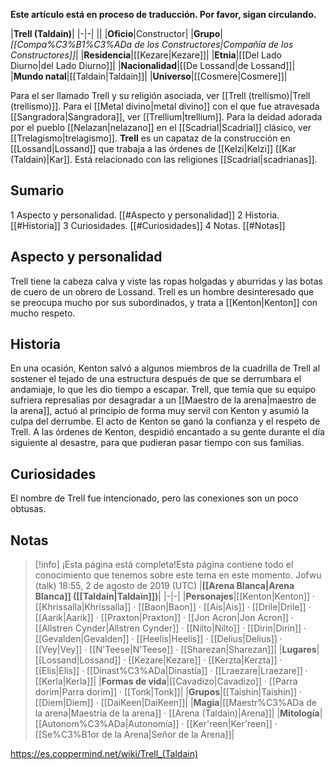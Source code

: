 **Este artículo está en proceso de traducción. Por favor, sigan circulando.**


|**Trell (Taldain)**|
|-|-|
||
|**Oficio**|Constructor|
|**Grupo**|*[[Compa%C3%B1%C3%ADa de los Constructores\|Compañía de los Constructores]]*|
|**Residencia**|[[Kezare\|Kezare]]|
|**Etnia**|[[Del Lado Diurno\|del Lado Diurno]]|
|**Nacionalidad**|[[De Lossand\|de Lossand]]|
|**Mundo natal**|[[Taldain\|Taldain]]|
|**Universo**|[[Cosmere\|Cosmere]]|

Para el ser llamado Trell y su religión asociada, ver [[Trell (trellismo)\|Trell (trellismo)]].
Para el [[Metal divino\|metal divino]] con el que fue atravesada [[Sangradora\|Sangradora]], ver [[Trellium\|trellium]].
Para la deidad adorada por el pueblo [[Nelazan\|nelazano]] en el [[Scadrial\|Scadrial]] clásico, ver [[Trelagismo\|trelagismo]].
**Trell** es un capataz de la construcción en [[Lossand\|Lossand]] que trabaja a las órdenes de [[Kelzi\|Kelzi]] [[Kar (Taldain)\|Kar]].
Está relacionado con las religiones [[Scadrial\|scadrianas]].

## Sumario

1 Aspecto y personalidad. [[#Aspecto y personalidad]] 
2 Historia. [[#Historia]] 
3 Curiosidades. [[#Curiosidades]] 
4 Notas. [[#Notas]] 


## Aspecto y personalidad
Trell tiene la cabeza calva y viste las ropas holgadas y aburridas y las botas de cuero de un obrero de Lossand. Trell es un hombre desinteresado que se preocupa mucho por sus subordinados, y trata a [[Kenton\|Kenton]] con mucho respeto.

## Historia
En una ocasión, Kenton salvó a algunos miembros de la cuadrilla de Trell al sostener el tejado de una estructura después de que se derrumbara el andamiaje, lo que les dio tiempo a escapar. Trell, que temía que su equipo sufriera represalias por desagradar a un [[Maestro de la arena\|maestro de la arena]], actuó al principio de forma muy servil con Kenton y asumió la culpa del derrumbe. El acto de Kenton se ganó la confianza y el respeto de Trell. A las órdenes de Kenton, despidió encantado a su gente durante el día siguiente al desastre, para que pudieran pasar tiempo con sus familias.

## Curiosidades
El nombre de Trell fue intencionado, pero las conexiones son un poco obtusas.
## Notas

> [!info] ¡Esta página está completa!Esta página contiene todo el conocimiento que tenemos sobre este tema en este momento.
Jofwu (talk) 18:55, 2 de agosto de 2019 (UTC)
|**[[Arena Blanca\|Arena Blanca]] ([[Taldain\|Taldain]])**|
|-|-|
|**Personajes**|[[Kenton\|Kenton]] · [[Khrissalla\|Khrissalla]] · [[Baon\|Baon]] · [[Ais\|Ais]] · [[Drile\|Drile]] · [[Aarik\|Aarik]] · [[Praxton\|Praxton]] · [[Jon Acron\|Jon Acron]] · [[Allstren Cynder\|Allstren Cynder]] · [[Nilto\|Nilto]] · [[Dirin\|Dirin]] · [[Gevalden\|Gevalden]] · [[Heelis\|Heelis]] · [[Delius\|Delius]] · [[Vey\|Vey]] · [[N'Teese\|N'Teese]] · [[Sharezan\|Sharezan]]|
|**Lugares**|[[Lossand\|Lossand]] · [[Kezare\|Kezare]] · [[Kerzta\|Kerzta]] · [[Elis\|Elis]] · [[Dinast%C3%ADa\|Dinastía]] · [[Lraezare\|Lraezare]] · [[Kerla\|Kerla]]|
|**Formas de vida**|[[Cavadizo\|Cavadizo]] · [[Parra dorim\|Parra dorim]] · [[Tonk\|Tonk]]|
|**Grupos**|[[Taishin\|Taishin]] · [[Diem\|Diem]] · [[DaiKeen\|DaiKeen]]|
|**Magia**|[[Maestr%C3%ADa de la arena\|Maestría de la arena]] · [[Arena (Taldain)\|Arena]]|
|**Mitología**|[[Autonom%C3%ADa\|Autonomía]] · [[Ker'reen\|Ker'reen]] · [[Se%C3%B1or de la Arena\|Señor de la Arena]]|



https://es.coppermind.net/wiki/Trell_(Taldain)